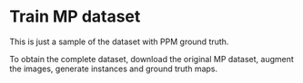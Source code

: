 # Train MP dataset

This is just a sample of the dataset with PPM ground truth.

To obtain the complete dataset, download the original MP dataset, augment the images, generate instances and ground truth maps.
